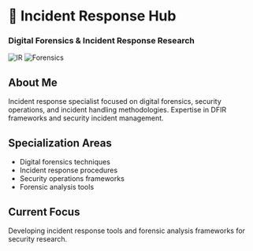 # 🚨 Incident Response Hub

### Digital Forensics & Incident Response Research

![IR](https://img.shields.io/badge/Focus-Incident_Response-red)
![Forensics](https://img.shields.io/badge/Area-Digital_Forensics-blue)

## About Me
Incident response specialist focused on digital forensics, security operations, and incident handling methodologies. Expertise in DFIR frameworks and security incident management.

## Specialization Areas
- Digital forensics techniques
- Incident response procedures
- Security operations frameworks
- Forensic analysis tools

## Current Focus
Developing incident response tools and forensic analysis frameworks for security research.
